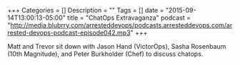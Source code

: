 +++
Categories = []
Description = ""
Tags = []
date = "2015-09-14T13:00:13-05:00"
title = "ChatOps Extravaganza"
podcast = "http://media.blubrry.com/arresteddevops/podcasts.arresteddevops.com/arrested-devops-podcast-episode042.mp3"
+++

Matt and Trevor sit down with Jason Hand (VictorOps), Sasha Rosenbaum (10th Magnitude), and Peter Burkholder (Chef) to discuss chatops.

